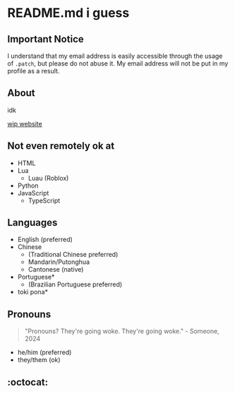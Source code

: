 # README.md i guess
## Important Notice
I understand that my email address is easily accessible through the usage of `.patch`, but please do not abuse it. My email address will not be put in my profile as a result.

## About
idk

[wip website](https://fishlandicfishy.github.io)

## Not even remotely ok at
* HTML
* Lua
  * Luau (Roblox)
* Python
* JavaScript
  * TypeScript
## Languages
* English (preferred)
* Chinese
  * (Traditional Chinese preferred)
  * Mandarin/Putonghua
  * Cantonese (native)
* Portuguese\*
  * (Brazilian Portuguese preferred)
* toki pona\*
## Pronouns
>"Pronouns? They're going woke. They're going woke." - Someone, 2024
* he/him (preferred)
* they/them (ok)
<!---
FishlandicFishy/FishlandicFishy is a ✨ special ✨ repository because its `README.md` (this file) appears on your GitHub profile.
You can click the Preview link to take a look at your changes.
--->




## :octocat:
